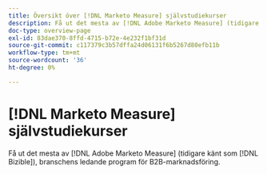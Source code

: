 ```yaml
---
title: Översikt över [!DNL Marketo Measure] självstudiekurser
description: Få ut det mesta av [!DNL Adobe Marketo Measure] (tidigare känt som [!DNL Bizible]), branschens ledande program för B2B-marknadsföring.
doc-type: overview-page
exl-id: 83dae370-8ffd-4715-b72e-4e232f1bf31d
source-git-commit: c117379c3b57dffa24d06131f6b5267d80efb11b
workflow-type: tm+mt
source-wordcount: '36'
ht-degree: 0%

---
```


# [!DNL Marketo Measure] självstudiekurser

Få ut det mesta av [!DNL Adobe Marketo Measure] (tidigare känt som [!DNL Bizible]), branschens ledande program för B2B-marknadsföring.

